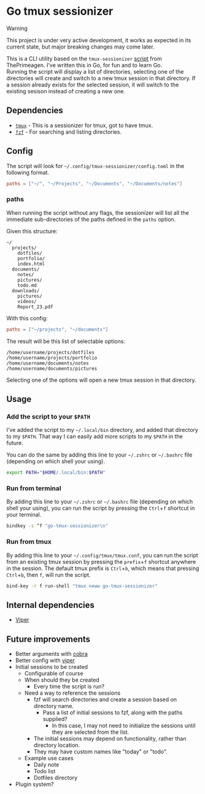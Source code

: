 # Go tmux sessionizer

> [!WARNING]
> This project is under very active development, it works as expected in its current state, but major breaking changes may come later.

This is a CLI utility based on the `tmux-sessionizer` [script](https://github.com/ThePrimeagen/.dotfiles/blob/master/bin/.local/scripts/tmux-sessionizer) from ThePrimeagen. I've written this in Go, for fun and to learn Go.\
Running the script will display a list of directories, selecting one of the directories will create and switch to a new tmux session in that directory.
If a session already exists for the selected session, it will switch to the existing sesison instead of creating a new one.

## Dependencies

- [`tmux`](https://github.com/tmux/tmux/wiki) - This is a sessionizer for tmux, got to have tmux.
- [`fzf`](https://github.com/junegunn/fzf) - For searching and listing directories.

## Config

The script will look for `~/.config/tmux-sessionizer/config.toml` in the following format.

```toml
paths = ["~/", "~/Projects", "~/Documents", "~/Documents/notes"]
```

### paths

When running the script without any flags, the sessionizer will list all the immediate sub-directories of the paths defined in the `paths` option.

Given this structure:

```
~/
  projects/
    dotfiles/
    portfolio/
    index.html
  documents/
    notes/
    pictures/
    todo.md
  downloads/
    pictures/
    videos/
    Report_23.pdf
```

With this config:

```toml
paths = ["~/projects", "~/documents"]
```

The result will be this list of selectable options:

```
/home/username/projects/dotfiles
/home/username/projects/portfolio
/home/username/documents/notes
/home/username/documents/pictures
```

Selecting one of the options will open a new tmux session in that directory.

## Usage

### Add the script to your `$PATH`

I've added the script to my `~/.local/bin` directory, and added that directory to my `$PATH`. That way I can easily add more scripts to my `$PATH` in the future.

You can do the same by adding this line to your `~/.zshrc` or `~/.bashrc` file (depending on which shell your using).

```bash
export PATH="$HOME/.local/bin:$PATH"
```

### Run from terminal

By adding this line to your `~/.zshrc` or `~/.bashrc` file (depending on which shell your using), you can run the script by pressing the `Ctrl`+`f` shortcut in your terminal.

```bash
bindkey -s ^f "go-tmux-sessionizer\n"
```

### Run from tmux

By adding this line to your `~/.config/tmux/tmux.conf`, you can run the script from an existing tmux session by pressing the `prefix`+`f` shortcut anywhere in the session.
The default tmux prefix is `Ctrl`+`b`, which means that pressing `Ctrl`+`b`, then `f`, will run the script.

```bash
bind-key -r f run-shell "tmux neww go-tmux-sessionizer"
```

## Internal dependencies

- [Viper](https://github.com/spf13/viper)

## Future improvements

- Better arguments with [cobra](https://github.com/spf13/cobra)
- Better config with [viper](https://github.com/spf13/viper)
- Initial sessions to be created
  - Configurable of course
  - When should they be created
    - Every time the script is run?
  - Need a way to reference the sessions
    - fzf will search directories and create a session based on directory name.
      - Pass a list of initial sessions to fzf, along with the paths supplied?
        - In this case, I may not need to initialize the sessions until they are selected from the list.
    - The initial sessions may depend on functionality, rather than directory location.
    - They may have custom names like "today" or "todo".
  - Example use cases
    - Daily note
    - Todo list
    - Dotfiles directory
- Plugin system?
